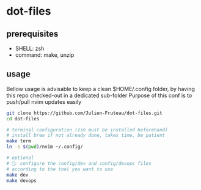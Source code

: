 # dot-files

## prerequisites

- SHELL: zsh
- command: make, unzip

## usage

Bellow usage is advisable to keep a clean $HOME/.config folder, by having this repo checked-out in a dedicated sub-folder
Purpose of this conf is to push/pull nvim updates easily

```bash
git clone https://github.com/Julien-Fruteau/dot-files.git
cd dot-files

# terminal configuration (zsh must be installed beforehand)
# install brew if not already done, takes time, be patient
make term
ln -s $(pwd)/nvim ~/.config/

# optional 
# 🤙: configure the config/dev and config/devops files
# according to the tool you want to use
make dev
make devops
```
